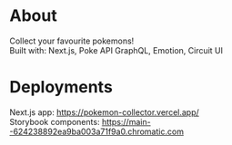 # About
Collect your favourite pokemons! <br />
Built with: Next.js, Poke API GraphQL, Emotion, Circuit UI
# Deployments
Next.js app: https://pokemon-collector.vercel.app/ <br />
Storybook components: https://main--624238892ea9ba003a71f9a0.chromatic.com



